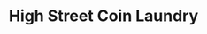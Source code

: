 ---
title: "High Street Coin Laundry"
url: /logansport/high-street-coin-laundry/
shop: Wäscherei
---
